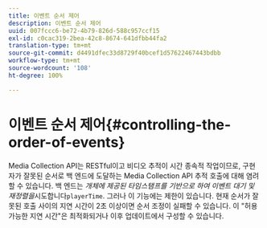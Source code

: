 ```yaml
---
title: 이벤트 순서 제어
description: 이벤트 순서 제어
uuid: 007fccc6-be72-4b79-826d-588c957ccf15
exl-id: c0cac319-2bea-42c8-8674-641dfbb44fa2
translation-type: tm+mt
source-git-commit: d4491dfec33d8729f40bcef1d57622467443bdbb
workflow-type: tm+mt
source-wordcount: '108'
ht-degree: 100%

---
```


# 이벤트 순서 제어{#controlling-the-order-of-events}

Media Collection API는 RESTful이고 비디오 추적이 시간 종속적 작업이므로, 구현자가 잘못된 순서로 백 엔드에 도달하는 Media Collection API 추적 호출에 대해 염려할 수 있습니다. 백 엔드는 *개체에 제공된 타임스탬프를 기반으로 하여 이벤트 대기 및 재정렬을*&#x200B;시도합니다`playerTime`. 그러나 이 기능에는 제한이 있습니다. 현재 순서가 잘못된 호출 사이의 지연 시간이 2초 이상이면 순서 조정이 실패할 수 있습니다. 이 &quot;허용 가능한 지연 시간&quot;은 최적화되거나 이후 업데이트에서 구성할 수 있습니다.

